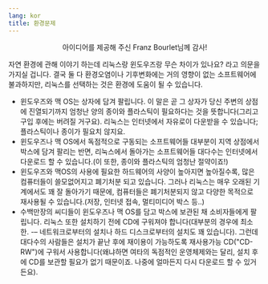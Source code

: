 ```yaml
---
lang: kor
title: ﻿환경문제
---
```


<p align="center">아이디어를 제공해 주신 Franz Bourlet님께 감사!

자연 환경에 관해 이야기 하는데 리눅스랑 윈도우즈랑 무슨 차이가 있나요? 라고 의문을 가지실 겁니다. 결국 둘 다 환경오염이나 기후변화에는 거의 영향이 없는 소프트웨어에 불과하지만, 리눅스를 선택하는 것은 환경에 도움이 될 수 있습니다.

<ul>

<li>윈도우즈와 맥 OS는 상자에 담겨 팔립니다. 이 말은 곧 그 상자가 당신 주변의 상점에 진열되기까지 엄청난 양의 종이와 플라스틱이 필요하다는 것을 뜻합니다(그리고 구입 후에는 버려질 거구요). 리눅스는 인터넷에서 자유로이 다운받을 수 있습니다; 플라스틱이나 종이가 필요치 않지요.</li>

<li>윈도우즈나 맥 OS에서 독점적으로 구동되는 소프트웨어들 대부분이 지역 상점에서 박스에 담겨 팔리는 반면, 리눅스에서 돌아가는 소프트웨어들 대다수는 인터넷에서 다운로드 할 수 있습니다.(이 또한, 종이와 플라스틱의 엄청난 절약이죠!) </li>

<li>윈도우즈와 맥OS의 사용에 필요한 하드웨어의 사양이 높아지면 높아질수록, 많은 컴퓨터들이 쓸모없어지고 폐기처분 되고 있습니다. 그러나 리눅스는 매우 오래된 기계에서도 꽤 잘 돌아가기 때문에, 컴퓨터들은 폐기처분되지 않고 다양한 목적으로 재사용될 수 있습니다.(저장, 인터넷 접속, 멀티미디어 박스 등..)</li>

<li>수백만장의 씨디들이 윈도우즈나 맥 OS를 담고 박스에 보관된 채 소비자들에게 팔립니다. 리눅스 또한 설치하기 전에 CD에 구워져야 합니다(대부분의 경우에 최소한. -– 네트워크로부터의 설치나 하드 디스크로부터의 설치도 꽤 있습니다). 그런데 대다수의 사람들은 설치가 끝난 후에 재이용이 가능하도록 재사용가능 CD("CD-RW")에 구워서 사용합니다(왜냐하면 여타의 독점적인 운영체제와는 달리, 설치 후에 CD를 보관할 필요가 없기 때문이죠. 나중에 얼마든지 다시 다운로드 할 수 있거든요).</li>

</ul>




